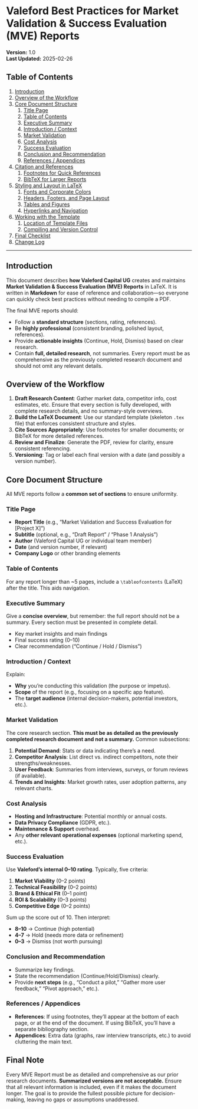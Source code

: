 # Valeford Best Practices for Market Validation & Success Evaluation (MVE) Reports

**Version:** 1.0  
**Last Updated:** 2025-02-26

## Table of Contents
1. [Introduction](#introduction)
2. [Overview of the Workflow](#overview-of-the-workflow)
3. [Core Document Structure](#core-document-structure)
   1. [Title Page](#title-page)
   2. [Table of Contents](#table-of-contents-1)
   3. [Executive Summary](#executive-summary)
   4. [Introduction / Context](#introduction--context)
   5. [Market Validation](#market-validation)
   6. [Cost Analysis](#cost-analysis)
   7. [Success Evaluation](#success-evaluation)
   8. [Conclusion and Recommendation](#conclusion-and-recommendation)
   9. [References / Appendices](#references--appendices)
4. [Citation and References](#citation-and-references)
   1. [Footnotes for Quick References](#footnotes-for-quick-references)
   2. [BibTeX for Larger Reports](#bibtex-for-larger-reports)
5. [Styling and Layout in LaTeX](#styling-and-layout-in-latex)
   1. [Fonts and Corporate Colors](#fonts-and-corporate-colors)
   2. [Headers, Footers, and Page Layout](#headers-footers-and-page-layout)
   3. [Tables and Figures](#tables-and-figures)
   4. [Hyperlinks and Navigation](#hyperlinks-and-navigation)
6. [Working with the Template](#working-with-the-template)
   1. [Location of Template Files](#location-of-template-files)
   2. [Compiling and Version Control](#compiling-and-version-control)
7. [Final Checklist](#final-checklist)
8. [Change Log](#change-log)

---

## Introduction
This document describes **how Valeford Capital UG** creates and maintains **Market Validation & Success Evaluation (MVE) Reports** in LaTeX. It is written in **Markdown** for ease of reference and collaboration—so everyone can quickly check best practices without needing to compile a PDF.

The final MVE reports should:
- Follow a **standard structure** (sections, rating, references).
- Be **highly professional** (consistent branding, polished layout, references).
- Provide **actionable insights** (Continue, Hold, Dismiss) based on clear research.
- Contain **full, detailed research**, not summaries. Every report must be as comprehensive as the previously completed research document and should not omit any relevant details.

## Overview of the Workflow
1. **Draft Research Content**: Gather market data, competitor info, cost estimates, etc. Ensure that every section is fully developed, with complete research details, and no summary-style overviews.
2. **Build the LaTeX Document**: Use our standard template (skeleton `.tex` file) that enforces consistent structure and styles.
3. **Cite Sources Appropriately**: Use footnotes for smaller documents; or BibTeX for more detailed references.
4. **Review and Finalize**: Generate the PDF, review for clarity, ensure consistent referencing.
5. **Versioning**: Tag or label each final version with a date (and possibly a version number).

## Core Document Structure
All MVE reports follow a **common set of sections** to ensure uniformity.

### Title Page
- **Report Title** (e.g., “Market Validation and Success Evaluation for [Project X]”)
- **Subtitle** (optional, e.g., “Draft Report” / “Phase 1 Analysis”)
- **Author** (Valeford Capital UG or individual team member)
- **Date** (and version number, if relevant)
- **Company Logo** or other branding elements

### Table of Contents
For any report longer than ~5 pages, include a `\tableofcontents` (LaTeX) after the title. This aids navigation.

### Executive Summary
Give a **concise overview**, but remember: the full report should not be a summary. Every section must be presented in complete detail.
- Key market insights and main findings
- Final success rating (0–10)
- Clear recommendation (“Continue / Hold / Dismiss”)

### Introduction / Context
Explain:
- **Why** you’re conducting this validation (the purpose or impetus).
- **Scope** of the report (e.g., focusing on a specific app feature).
- The **target audience** (internal decision-makers, potential investors, etc.).

### Market Validation
The core research section. **This must be as detailed as the previously completed research document and not a summary.** Common subsections:
1. **Potential Demand**: Stats or data indicating there’s a need.
2. **Competitor Analysis**: List direct vs. indirect competitors, note their strengths/weaknesses.
3. **User Feedback**: Summaries from interviews, surveys, or forum reviews (if available).
4. **Trends and Insights**: Market growth rates, user adoption patterns, any relevant charts.

### Cost Analysis
- **Hosting and Infrastructure**: Potential monthly or annual costs.
- **Data Privacy Compliance** (GDPR, etc.).
- **Maintenance & Support** overhead.
- Any **other relevant operational expenses** (optional marketing spend, etc.).

### Success Evaluation
Use **Valeford’s internal 0–10 rating**. Typically, five criteria:
1. **Market Viability** (0–2 points)
2. **Technical Feasibility** (0–2 points)
3. **Brand & Ethical Fit** (0–1 point)
4. **ROI & Scalability** (0–3 points)
5. **Competitive Edge** (0–2 points)

Sum up the score out of 10. Then interpret:
- **8–10** → Continue (high potential)
- **4–7** → Hold (needs more data or refinement)
- **0–3** → Dismiss (not worth pursuing)

### Conclusion and Recommendation
- Summarize key findings.
- State the recommendation (Continue/Hold/Dismiss) clearly.
- Provide **next steps** (e.g., “Conduct a pilot,” “Gather more user feedback,” “Pivot approach,” etc.).

### References / Appendices
- **References**: If using footnotes, they’ll appear at the bottom of each page, or at the end of the document. If using BibTeX, you’ll have a separate bibliography section.
- **Appendices**: Extra data (graphs, raw interview transcripts, etc.) to avoid cluttering the main text.

## Final Note
Every MVE Report must be as detailed and comprehensive as our prior research documents. **Summarized versions are not acceptable.** Ensure that all relevant information is included, even if it makes the document longer. The goal is to provide the fullest possible picture for decision-making, leaving no gaps or assumptions unaddressed.

